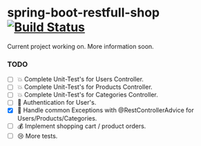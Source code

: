 # spring-boot-restfull-shop [![Build Status](https://travis-ci.org/rmitula/spring-boot-restfull-shop.svg?branch=master)](https://travis-ci.org/rmitula/spring-boot-restfull-shop)

Current project working on. More information soon.

### TODO
- [ ] :collision: Complete Unit-Test's for Users Controller.
- [ ] :collision: Complete Unit-Test's for Products Controller.
- [ ] :collision: Complete Unit-Test's for Categories Controller.
- [ ] :closed_lock_with_key: Authentication for User's.
- [x] :syringe: Handle common Exceptions with @RestControllerAdvice for Users/Products/Categories.
- [ ] :moneybag: Implement shopping cart / product orders.
- [ ] :cry: More tests.
